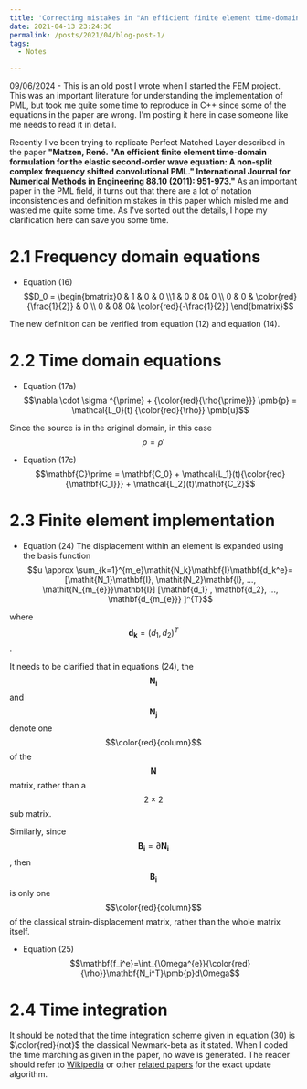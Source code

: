 ```yaml
---
title: 'Correcting mistakes in "An efficient finite element time-domain formulation for the elastic second-order wave equation: A non-split complex frequency shifted convolutional PML"'
date: 2021-04-13 23:24:36
permalink: /posts/2021/04/blog-post-1/
tags: 
  - Notes

---
```

09/06/2024 - This is an old post I wrote when I started the FEM project. This was an important literature for understanding the implementation of PML, but took me quite some time to reproduce in C++ since some of the equations in the paper are wrong. I'm posting it here in case someone like me needs to read it in detail.

Recently I've been trying to replicate Perfect Matched Layer described in the paper  **"Matzen, René. "An efficient finite element time‐domain formulation for the elastic second‐order wave equation: A non‐split complex frequency shifted convolutional PML." International Journal for Numerical Methods in Engineering 88.10 (2011): 951-973."** As an important paper in the PML field, it turns out that there are a lot of notation inconsistencies and definition mistakes in this paper which misled me and wasted me quite some time. As I've sorted out the details, I hope my clarification here can save you some time.

# 2.1 Frequency domain equations
- Equation (16)
  $$D_0 = \begin{bmatrix}0 & 1 & 0 & 0 \\1 & 0 & 0& 0 \\ 0 & 0 & \color{red}{\frac{1}{2}} & 0 \\ 0 & 0& 0& \color{red}{-\frac{1}{2}} \end{bmatrix}$$

The new definition can be verified from equation (12) and equation (14).

# 2.2 Time domain equations
- Equation (17a)
$$\nabla \cdot \sigma ^{\prime} + {\color{red}{\rho{\prime}}}  \pmb{p} = \mathcal{L_0}(t) {\color{red}{\rho}} \pmb{u}$$

Since the source is in the original domain, in this case 
$$\rho = \rho{\prime}$$
- Equation (17c)
$$\mathbf{C}\prime = \mathbf{C_0} + \mathcal{L_1}(t){\color{red}{\mathbf{C_1}}} + \mathcal{L_2}(t)\mathbf{C_2}$$

# 2.3 Finite element implementation
- Equation (24)
The displacement within an element is expanded using the basis function
$$u \approx \sum_{k=1}^{m_e}\mathit{N_k}\mathbf{I}\mathbf{d_k^e}=[\mathit{N_1}\mathbf{I}, \mathit{N_2}\mathbf{I}, ..., \mathit{N_{m_{e}}}\mathbf{I}] [\mathbf{d_1} , \mathbf{d_2}, ..., \mathbf{d_{m_{e}}} ]^{T}$$

where $$\mathbf{d_k} = (d_1, d_2)^{T}$$.


It needs to be clarified that in equations (24), the $$\mathbf{N_i}$$ and $$\mathbf{N_j}$$ denote one $$\color{red}{column}$$ of the $$\mathbf{N}$$ matrix, rather than a $$2\times 2$$ sub matrix.

Similarly, since $$\mathbf{B_i} = \partial{\mathbf{N_i}}$$, then $$\mathbf{B_i}$$ is only one $$\color{red}{column}$$ of the classical strain-displacement matrix, rather than the whole matrix itself.

- Equation (25)
$$\mathbf{f_i^e}=\int_{\Omega^{e}}{\color{red}{\rho}}\mathbf{N_i^T}\pmb{p}d\Omega$$

# 2.4 Time integration
It should be noted that the time integration scheme given in equation (30) is $\color{red}{not}$ the classical Newmark-beta as it stated. When I coded the time marching as given in the paper, no wave is generated. The reader should refer to [Wikipedia](https://en.wikipedia.org/wiki/Newmark-beta_method) or other [related papers](https://academic.oup.com/gji/article/198/3/1714/588126) for the exact update algorithm.
